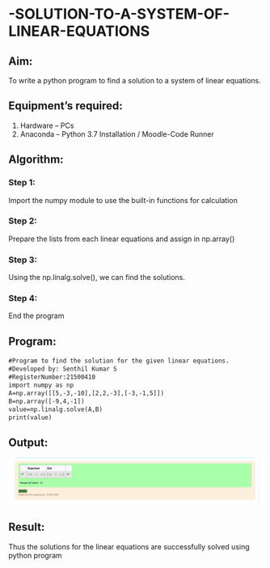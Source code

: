 # -SOLUTION-TO-A-SYSTEM-OF-LINEAR-EQUATIONS
## Aim:
To write a python program to find a solution to a system of linear equations.
## Equipment’s required:
1. 	Hardware – PCs
2. 	Anaconda – Python 3.7 Installation / Moodle-Code Runner
## Algorithm:
### Step 1: 
Import the numpy module to use the built-in functions for calculation
### Step 2: 
Prepare the lists from each linear equations and assign in np.array()
### Step 3: 
Using the np.linalg.solve(), we can find the solutions.
### Step 4: 
End the program
## Program:
```
#Program to find the solution for the given linear equations.
#Developed by: Senthil Kumar S
#RegisterNumber:21500410
import numpy as np
A=np.array([[5,-3,-10],[2,2,-3],[-3,-1,5]])
B=np.array([-9,4,-1])
value=np.linalg.solve(A,B)
print(value)
```
## Output:
![](linear.PNG)

## Result: 
Thus the solutions for the linear equations are successfully solved using python program

